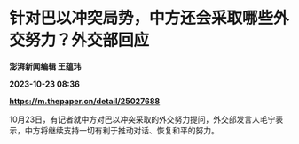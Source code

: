 # 针对巴以冲突局势，中方还会采取哪些外交努力？外交部回应
**澎湃新闻编辑 王蕴玮**

**2023-10-23 08:36**

**https://m.thepaper.cn/detail/25027688**

10月23日，有记者就中方对巴以冲突采取的外交努力提问，外交部发言人毛宁表示，中方将继续支持一切有利于推动对话、恢复和平的努力。
